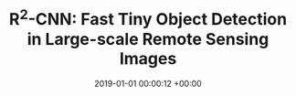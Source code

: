 ---
layout: post
title:  "R<sup>2</sup>-CNN: Fast Tiny Object Detection in Large-scale Remote Sensing Images"
date:   2019-01-01 00:00:12 +00:00
image: pubs/2019.R2CNN/r2cnn.png
categories: research
sub_fields: "Pioneering Research on Embodied AI"

# author: ""
authors: "<strong>Jiangmiao Pang</strong>, Cong Li, Jianping Shi, Zhihai Xu, Huajun Feng"
venue: "IEEE Transactions on Geoscience and Remote Sensing (TGRS)"
# page: http://vis.xyz/pub/qdtrack
arxiv: https://arxiv.org/abs/1902.06042
paper: https://ieeexplore.ieee.org/document/8672899
# code: https://github.com/SysCV/qdtrack
# poster: pubs/2021.K-Net/poster.jpeg
# video: https://www.youtube.com/watch?v=BlrHCO9TDvk
# slide: pubs/2021.FCOS3D/FCOS3D.pdf
# zhihu: https://zhuanlan.zhihu.com/p/400191167
bibtex: pubs/2019.R2CNN/bibtex.txt
highlight: ESI Highly Cited Paper
---